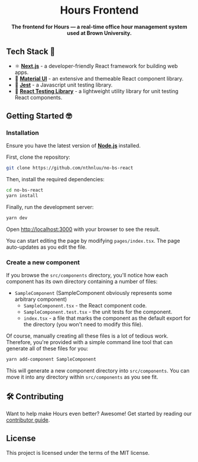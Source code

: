 <img src="https://i.imgur.com/tNHmFW3.png" alt=""/>

<h1 align="center">Hours Frontend</h1>

<div align="center">
 <b>
  The frontend for Hours — a real-time office hour management system used at Brown University.
 </b>
</div>

## Tech Stack 🥞

* ⚛️ [**Next.js**](https://nextjs.org/docs) - a developer-friendly React framework for building web apps.
* 🎨 [**Material UI**](https://next.material-ui.com/) - an extensive and themeable React component library.
* 🧪 [**Jest**](https://jestjs.io/) - a Javascript unit testing library.
* 🔬 [**React Testing Library**](https://testing-library.com/docs/react-testing-library/intro/) - a lightweight utility
  library for unit testing React components.

## Getting Started 🤓

### Installation

Ensure you have the latest version of [**Node.js**](https://nodejs.org/en/) installed.

First, clone the repository:

```bash
git clone https://github.com/nthnluu/no-bs-react
```

Then, install the required dependencies:

```bash
cd no-bs-react
yarn install
```

Finally, run the development server:

```bash
yarn dev
```

Open [http://localhost:3000](http://localhost:3000) with your browser to see the result.

You can start editing the page by modifying `pages/index.tsx`. The page auto-updates as you edit the file.

### Create a new component

If you browse the `src/components` directory, you'll notice how each component has its own directory containing a number
of files:

* `SampleComponent` (SampleComponent obviously represents some arbitrary component)
    * `SampleComponent.tsx` - the React component code.
    * `SampleComponent.test.tsx` - the unit tests for the component.
    * `index.tsx` - a file that marks the component as the default export for the directory (you won't need to modify
      this file).

Of course, manually creating all these files is a lot of tedious work. Therefore, you're provided with a simple command
line tool that can generate all of these files for you:

```bash
yarn add-component SampleComponent
```

This will generate a new component directory into `src/components`. You can move it into any directory
within `src/components` as you see fit.

## 🛠 Contributing

Want to help make Hours even better? Awesome! Get started by reading
our [contributor guide](https://github.com/nthnluu/hours-frontend/wiki/Contributing).

## License

This project is licensed under the terms of the MIT license.
